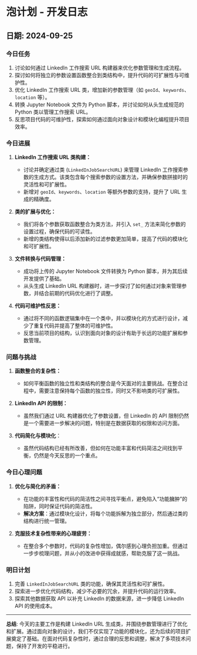 # 泡计划 - 开发日志

## 日期: 2024-09-25

### 今日任务

1. 讨论如何通过 LinkedIn 工作搜索 URL 构建器来优化参数管理和生成流程。
2. 探讨如何将独立的参数设置函数整合到类结构中，提升代码的可扩展性与可维护性。
3. 优化 LinkedIn 工作搜索 URL 类，增加新的参数管理（如 `geoId`、`keywords`、`location` 等）。
4. 转换 Jupyter Notebook 文件为 Python 脚本，并讨论如何从头生成规范的 Python 类以管理工作搜索 URL。
5. 反思项目代码的可维护性，探索如何通过面向对象设计和模块化编程提升项目效率。

### 今日进展

1. **LinkedIn 工作搜索 URL 类构建：**
   - 讨论并确定通过类 (`LinkedInJobSearchURL`) 来管理 LinkedIn 工作搜索参数的生成方式。该类包含每个搜索参数的设置方法，并确保参数拼接时的灵活性和可扩展性。
   - 新增对 `geoId`、`keywords`、`location` 等额外参数的支持，提升了 URL 生成的精确度。

2. **类的扩展与优化：**
   - 我们将各个参数获取函数整合为类方法，并引入 `set_` 方法来简化参数的设置过程，确保代码的可读性。
   - 新增的类结构使得以后添加新的过滤参数更加简单，提高了代码的模块化和可扩展性。

3. **文件转换与代码管理：**
   - 成功将上传的 Jupyter Notebook 文件转换为 Python 脚本，并为其后续开发提供了基础。
   - 从头生成 LinkedIn URL 构建器时，进一步探讨了如何通过对象来管理参数，并结合前期的代码优化进行了调整。

4. **代码可维护性反思：**
   - 通过将不同的函数逻辑集中在一个类中，并以模块化的方式进行设计，减少了重复代码并提高了整体的可维护性。
   - 反思当前项目的结构，认识到面向对象的设计有助于长远的功能扩展和参数管理。

### 问题与挑战

1. **函数整合的复杂性：**
   - 如何平衡函数的独立性和类结构的整合是今天面对的主要挑战。在整合过程中，需要注意保持每个函数的独立性，同时又不影响类的可扩展性。

2. **LinkedIn API 的限制：**
   - 虽然我们通过 URL 构建器优化了参数设置，但 LinkedIn 的 API 限制仍然是一个需要进一步解决的问题，特别是在数据获取的权限和访问方面。

3. **代码简化与模块化**：
   - 虽然代码结构已经有所改善，但如何在功能丰富和代码简洁之间找到平衡，仍然是今天反思的一个重点。

### 今日心理问题

1. **优化与简化的矛盾：**
   - 在功能的丰富性和代码的简洁性之间寻找平衡点，避免陷入“功能臃肿”的陷阱，同时保证代码的简洁性。
   - **解决方案**：通过模块化设计，将每个功能拆解为独立部分，然后通过类的结构进行统一管理。

2. **克服技术复杂性带来的心理疲劳：**
   - 在整合多个参数时，代码的复杂性增加，偶尔感到心理负担加重。但通过一步步梳理问题，并从小的改进中获得成就感，帮助克服了这一挑战。

### 明日计划

1. 完善 `LinkedInJobSearchURL` 类的功能，确保其灵活性和可扩展性。
2. 探索进一步优化代码结构，减少不必要的冗余，并提升代码的运行效率。
3. 探索其他数据获取 API 以补充 LinkedIn 的数据来源，进一步降低 LinkedIn API 的使用成本。

---

****总结****:
今天的主要工作是构建 LinkedIn URL 生成类，并围绕参数管理进行了优化和扩展。通过面向对象的设计，我们不仅实现了功能的模块化，还为后续的项目扩展奠定了基础。在面对代码复杂性时，通过合理的反思和调整，解决了多项技术问题，保持了开发的平稳进行。